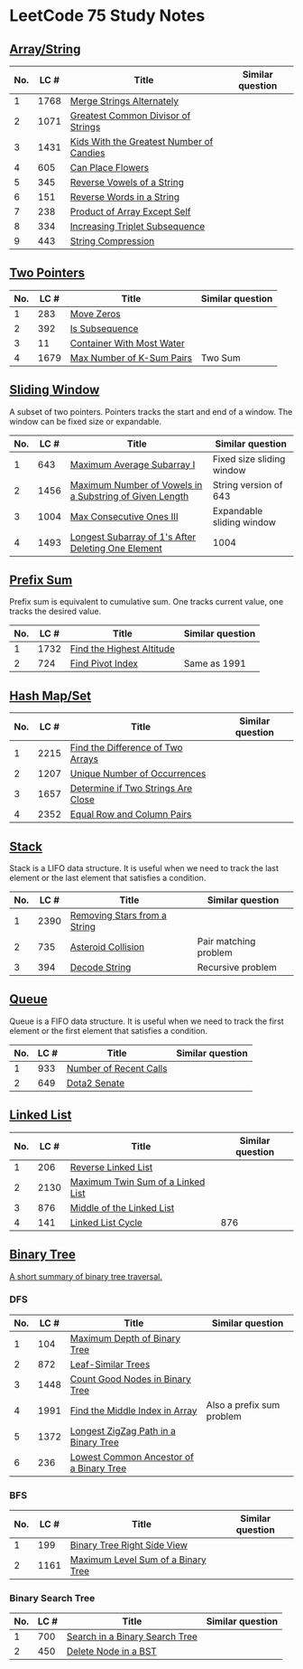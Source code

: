 # LeetCode 75 Study Notes


## [Array/String](leetcode_75_1.md)

| No.   | LC # |  Title                                              | Similar question
| ----- | ---- | -------------------------------------------------- | ---------------- |
| 1     | 1768 | [Merge Strings Alternately](leetcode_75_1.md#1768-merge-strings-alternately) |
| 2     | 1071 | [Greatest Common Divisor of Strings](leetcode_75_1.md#1071-greatest-common-divisor-of-strings) |
| 3     | 1431 | [Kids With the Greatest Number of Candies](leetcode_75_1.md#1431-kids-with-the-greatest-number-of-candies) |
| 4     | 605  | [Can Place Flowers](leetcode_75_1.md#605-can-place-flowers) |
| 5     | 345  | [Reverse Vowels of a String](leetcode_75_1.md#345-reverse-vowels-of-a-string) |
| 6     | 151  | [Reverse Words in a String](leetcode_75_1.md#151-reverse-words-in-a-string) |
| 7     | 238  | [Product of Array Except Self](leetcode_75_1.md#238-product-of-array-except-self) |
| 8     | 334  | [Increasing Triplet Subsequence](leetcode_75_1.md#334-increasing-triplet-subsequence) |
| 9     | 443  | [String Compression](leetcode_75_1.md#443-string-compression) |


## [Two Pointers](leetcode_75_2.md)

| No.   | LC # |  Title                                              | Similar question
| ----- | ---- | -------------------------------------------------- | ---------------- |
| 1     | 283  | [Move Zeros](leetcode_75_2.md#283-move-zeros) |
| 2     | 392  | [Is Subsequence](leetcode_75_2.md#392-is-subsequence) |
| 3     | 11   | [Container With Most Water](leetcode_75_2.md#11-container-with-most-water) |
| 4     | 1679 | [Max Number of K-Sum Pairs](leetcode_75_2.md#1679-max-number-of-k-sum-pairs) | Two Sum


## [Sliding Window](leetcode_75_3.md)

A subset of two pointers. Pointers tracks the start and end of a window. The window can be fixed size or expandable.

| No.   | LC # |  Title                                              | Similar question
| ----- | ---- | -------------------------------------------------- | ---------------- |
| 1     | 643  | [Maximum Average Subarray I](leetcode_75_3.md#643-maximum-average-subarray-i) | Fixed size sliding window
| 2     | 1456 | [Maximum Number of Vowels in a Substring of Given Length](leetcode_75_3.md#1456-maximum-number-of-vowels-in-a-substring-of-given-length) | String version of 643
| 3     | 1004 | [Max Consecutive Ones III](leetcode_75_3.md#1004-max-consecutive-ones-iii) | Expandable sliding window
| 4     | 1493 | [Longest Subarray of 1's After Deleting One Element](leetcode_75_3.md#1493-longest-subarray-of-1s-after-deleting-one-element) | 1004


## [Prefix Sum](leetcode_75_4.md)
Prefix sum is equivalent to cumulative sum. One tracks current value, one tracks the desired value.

| No.   | LC # |  Title                                              | Similar question
| ----- | ---- | -------------------------------------------------- | ---------------- |
| 1     | 1732 | [Find the Highest Altitude](leetcode_75_4.md#1732-find-the-highest-altitude) |
| 2     | 724  | [Find Pivot Index](leetcode_75_4.md#724-find-pivot-index) | Same as 1991



## [Hash Map/Set](leetcode_75_5.md)

| No.   | LC # |  Title                                              | Similar question
| ----- | ---- | -------------------------------------------------- | ---------------- |
| 1     | 2215 | [Find the Difference of Two Arrays](leetcode_75_5.md#2215-find-the-difference-of-two-arrays) |
| 2     | 1207 | [Unique Number of Occurrences](leetcode_75_5.md#1207-unique-number-of-occurrences) |
| 3     | 1657 | [Determine if Two Strings Are Close](leetcode_75_5.md#1657-determine-if-two-strings-are-close) |
| 4     | 2352 | [Equal Row and Column Pairs](leetcode_75_5.md#2352-equal-row-and-column-pairs) |



## [Stack](leetcode_75_6.md)

Stack is a LIFO data structure. It is useful when we need to track the last element or the last element that satisfies a condition.

| No.   | LC # |  Title                                              | Similar question
| ----- | ---- | -------------------------------------------------- | ---------------- |
| 1     | 2390 | [Removing Stars from a String](leetcode_75_6.md#2390-removing-stars-from-a-string) |
| 2     | 735  | [Asteroid Collision](leetcode_75_6.md#735-asteroid-collision) | Pair matching problem
| 3     | 394  | [Decode String](leetcode_75_6.md#394-decode-string) | Recursive problem



## [Queue](leetcode_75_7.md)

Queue is a FIFO data structure. It is useful when we need to track the first element or the first element that satisfies a condition.

| No.   | LC # |  Title                                              | Similar question
| ----- | ---- | -------------------------------------------------- | ---------------- |
| 1     | 933  | [Number of Recent Calls](leetcode_75_7.md#933-number-of-recent-calls) |
| 2     | 649  | [Dota2 Senate](leetcode_75_7.md#649-dota2-senate) | 


## [Linked List](leetcode_75_8.md)

| No.   | LC # |  Title                                              | Similar question
| ----- | ---- | -------------------------------------------------- | ---------------- |
| 1     | 206  | [Reverse Linked List](leetcode_75_8.md#206-reverse-linked-list) |
| 2     | 2130 | [Maximum Twin Sum of a Linked List](leetcode_75_8.md#2130-maximum-twin-sum-of-a-linked-list) |
| 3     | 876  | [Middle of the Linked List](leetcode_75_8.md#876-middle-of-the-linked-list) |
| 4     | 141  | [Linked List Cycle](leetcode_75_8.md#141-linked-list-cycle) | 876


## [Binary Tree](leetcode_75_9.md)

[A short summary of binary tree traversal.](leetcode_75_9_p.md)

### DFS
| No.   | LC # |  Title                                              | Similar question
| ----- | ---- | -------------------------------------------------- | ---------------- |
| 1     | 104  | [Maximum Depth of Binary Tree](leetcode_75_9.md#104-maximum-depth-of-binary-tree) |
| 2     | 872  | [Leaf-Similar Trees](leetcode_75_9.md#872-leaf-similar-trees) |
| 3     | 1448 | [Count Good Nodes in Binary Tree](leetcode_75_9.md#1448-count-good-nodes-in-binary-tree) |
| 4     | 1991 | [Find the Middle Index in Array](leetcode_75_9.md#1991-find-the-middle-index-in-array) | Also a prefix sum problem
| 5     | 1372 | [Longest ZigZag Path in a Binary Tree](leetcode_75_9.md#1372-longest-zigzag-path-in-a-binary-tree) |
| 6     | 236  | [Lowest Common Ancestor of a Binary Tree](leetcode_75_9.md#236-lowest-common-ancestor-of-a-binary-tree) | 


### BFS
| No.   | LC # |  Title                                              | Similar question
| ----- | ---- | -------------------------------------------------- | ---------------- |
| 1     | 199  | [Binary Tree Right Side View](leetcode_75_9.md#199-binary-tree-right-side-view) |
| 2     | 1161 | [Maximum Level Sum of a Binary Tree](leetcode_75_9.md#1161-maximum-level-sum-of-a-binary-tree) |

### Binary Search Tree
| No.   | LC # |  Title                                              | Similar question
| ----- | ---- | -------------------------------------------------- | ---------------- |
| 1     | 700  | [Search in a Binary Search Tree](leetcode_75_9.md#700-search-in-a-binary-search-tree) |
| 2     | 450  | [Delete Node in a BST](leetcode_75_9.md#450-delete-node-in-a-bst) |